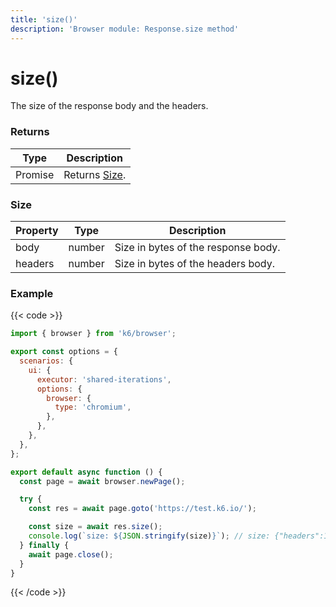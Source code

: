 ```yaml
---
title: 'size()'
description: 'Browser module: Response.size method'
---
```


# size()

The size of the response body and the headers.

### Returns

| Type          | Description            |
| ------------- | ---------------------- |
| Promise<Size> | Returns [Size](#size). |

### Size

| Property | Type   | Description                         |
| -------- | ------ | ----------------------------------- |
| body     | number | Size in bytes of the response body. |
| headers  | number | Size in bytes of the headers body.  |

### Example

{{< code >}}

```javascript
import { browser } from 'k6/browser';

export const options = {
  scenarios: {
    ui: {
      executor: 'shared-iterations',
      options: {
        browser: {
          type: 'chromium',
        },
      },
    },
  },
};

export default async function () {
  const page = await browser.newPage();

  try {
    const res = await page.goto('https://test.k6.io/');

    const size = await res.size();
    console.log(`size: ${JSON.stringify(size)}`); // size: {"headers":174,"body":11279}
  } finally {
    await page.close();
  }
}
```

{{< /code >}}
